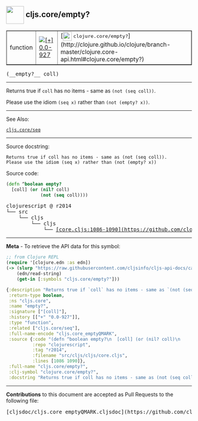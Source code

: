 ## <img width="48px" valign="middle" src="http://i.imgur.com/Hi20huC.png"> cljs.core/empty?

 <table border="1">
<tr>

<td>function</td>
<td><a href="https://github.com/cljsinfo/cljs-api-docs/tree/0.0-927"><img valign="middle" alt="[+] 0.0-927" src="https://img.shields.io/badge/+-0.0--927-lightgrey.svg"></a> </td>
<td>
[<img height="24px" valign="middle" src="http://i.imgur.com/1GjPKvB.png"> <samp>clojure.core/empty?</samp>](http://clojure.github.io/clojure/branch-master/clojure.core-api.html#clojure.core/empty?)
</td>
</tr>
</table>

 <samp>
(__empty?__ coll)<br>
</samp>

---

Returns true if `coll` has no items - same as `(not (seq coll))`.

Please use the idiom `(seq x)` rather than `(not (empty? x))`.

---


See Also:

[`cljs.core/seq`](cljs.core_seq.md)<br>

---

Source docstring:

```
Returns true if coll has no items - same as (not (seq coll)).
Please use the idiom (seq x) rather than (not (empty? x))
```

Source code:

```clj
(defn ^boolean empty?
  [coll] (or (nil? coll)
             (not (seq coll))))
```

 <pre>
clojurescript @ r2014
└── src
    └── cljs
        └── cljs
            └── <ins>[core.cljs:1086-1090](https://github.com/clojure/clojurescript/blob/r2014/src/cljs/cljs/core.cljs#L1086-L1090)</ins>
</pre>


---

__Meta__ - To retrieve the API data for this symbol:

```clj
;; from Clojure REPL
(require '[clojure.edn :as edn])
(-> (slurp "https://raw.githubusercontent.com/cljsinfo/cljs-api-docs/catalog/cljs-api.edn")
    (edn/read-string)
    (get-in [:symbols "cljs.core/empty?"]))
```

```clj
{:description "Returns true if `coll` has no items - same as `(not (seq coll))`.\n\nPlease use the idiom `(seq x)` rather than `(not (empty? x))`.",
 :return-type boolean,
 :ns "cljs.core",
 :name "empty?",
 :signature ["[coll]"],
 :history [["+" "0.0-927"]],
 :type "function",
 :related ["cljs.core/seq"],
 :full-name-encode "cljs.core_emptyQMARK",
 :source {:code "(defn ^boolean empty?\n  [coll] (or (nil? coll)\n             (not (seq coll))))",
          :repo "clojurescript",
          :tag "r2014",
          :filename "src/cljs/cljs/core.cljs",
          :lines [1086 1090]},
 :full-name "cljs.core/empty?",
 :clj-symbol "clojure.core/empty?",
 :docstring "Returns true if coll has no items - same as (not (seq coll)).\nPlease use the idiom (seq x) rather than (not (empty? x))"}

```

---

__Contributions__ to this document are accepted as Pull Requests to the following file:

 <pre>
[cljsdoc/cljs.core_emptyQMARK.cljsdoc](https://github.com/cljsinfo/cljs-api-docs/blob/master/cljsdoc/cljs.core_emptyQMARK.cljsdoc)
</pre>

